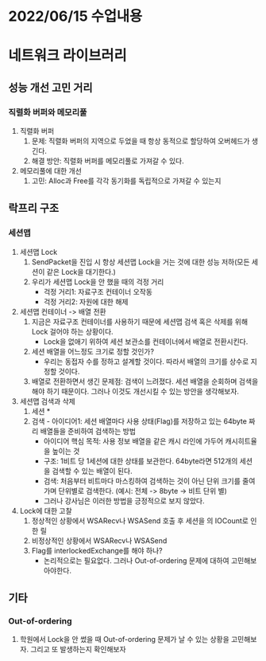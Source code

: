 # 2022/06/15 수업내용
# 네트워크 라이브러리
## 성능 개선 고민 거리
### 직렬화 버퍼와 메모리풀
1. 직렬화 버퍼
    1) 문제: 직렬화 버퍼의 지역으로 두었을 때 항상 동적으로 할당하여 오버헤드가 생긴다.
    2) 해결 방안: 직렬화 버퍼를 메모리풀로 가져갈 수 있다.
2. 메모리풀에 대한 개선
    1) 고민: Alloc과 Free를 각각 동기화를 독립적으로 가져갈 수 있는지

## 락프리 구조
### 세션맵
1. 세션맵 Lock
    1) SendPacket을 진입 시 항상 세션맵 Lock을 거는 것에 대한 성능 저하(모든 세션이 같은 Lock을 대기한다.)
    2) 우리가 세션맵 Lock을 안 했을 때의 걱정 거리
        * 걱정 거리1: 자료구조 컨테이너 오작동
        * 걱정 거리2: 자원에 대한 해제
2. 세션맵 컨테이너 -> 배열 전환
    1) 지금은 자료구조 컨테이너를 사용하기 때문에 세션맵 검색 혹은 삭제를 위해 Lock 걸어야 하는 상황이다. 
        * Lock을 없애기 위하여 세션 보관소를 컨테이너에서 배열로 전환시킨다.
    2) 세션 배열을 어느정도 크기로 정할 것인가?
        * 우리는 동접자 수를 정하고 설계할 것이다. 따라서 배열의 크기를 상수로 지정할 것이다.
    3) 배열로 전환하면서 생긴 문제점: 검색이 느려졌다. 세션 배열을 순회하며 검색을 해야 하기 때문이다. 그러나 이것도 개선시킬 수 있는 방안을 생각해보자.
3. 세션맵 검색과 삭제
    1) 세션
        * 
    2) 검색 - 아이디어1: 세션 배열마다 사용 상태(Flag)를 저장하고 있는 64byte 짜리 배열들을 준비하여 검색하는 방법
        * 아이디어 핵심 목적: 사용 정보 배열을 같은 캐시 라인에 가두어 캐시히트율을 높이는 것
        * 구조: 1비트 당 1세션에 대한 상태를 보관한다. 64byte라면 512개의 세션을 검색할 수 있는 배열이 된다.
        * 검색: 처음부터 비트마다 마스킹하여 검색하는 것이 아닌 단위 크기를 줄여가며 단위별로 검색한다. (예시: 전체 -> 8byte -> 비트 단위 별)
        * 그러나 강사님은 이러한 방법을 긍정적으로 보지 않았다.
4. Lock에 대한 고찰
    1) 정상적인 상황에서 WSARecv나 WSASend 호출 후 세션을  의 IOCount로 인한 릴
    2) 비정상적인 상황에서 WSARecv나 WSASend
    3) Flag를 interlockedExchange를 해야 하나?
        * 논리적으로는 필요없다. 그러나 Out-of-ordering 문제에 대하여 고민해보아야한다.

## 기타
### Out-of-ordering
1. 학원에서 Lock을 안 썼을 때 Out-of-ordering 문제가 날 수 있는 상황을 고민해보자. 그리고 또 발생하는지 확인해보자
